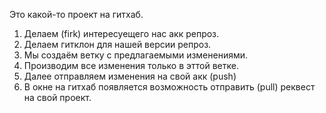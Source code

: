 Это какой-то проект на гитхаб.

1. Делаем (firk) интересуещего нас акк репроз.
2. Делаем гитклон для нашей версии репроз.
3. Мы создаём ветку с предлагаемыми изменениями.
4. Производим все изменения только в эттой ветке.
5. Далее отправляем изменения на свой акк (push)
6. В окне на гитхаб появляется возможность отправить (pull) реквест на свой проект.
